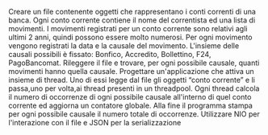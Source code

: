 Creare un file contenente oggetti che rappresentano i conti correnti di una banca. Ogni conto corrente contiene il nome del correntista ed una lista di movimenti. I movimenti 
registrati per un conto corrente sono relativi agli ultimi 2 anni, quindi possono essere molto numerosi.
Per ogni movimento vengono registrati la data e la causale del movimento. L'insieme delle causali possibili è fissato: Bonfico, Accredito, Bollettino, F24, PagoBancomat.
Rileggere il file e trovare, per ogni possibile causale, quanti movimenti hanno quella causale.
Progettare un'applicazione che attiva un insieme di thread. Uno di essi legge dal file gli oggetti “conto corrente” e li passa,uno per volta,ai thread presenti in un threadpool.
Ogni thread calcola il numero di occorrenze di ogni possibile causale all'interno di quel conto corrente ed aggiorna un contatore globale.
Alla fine il programma stampa per ogni possibile causale il numero totale di occorrenze.
Utilizzare NIO per l'interazione con il file e JSON per la serializzazione
